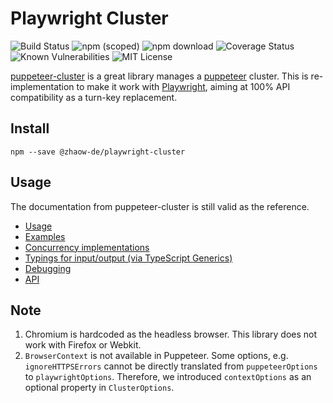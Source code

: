 # Playwright Cluster

![Build Status](https://github.com/zhaow-de/playwright-cluster/actions/workflows/build.yml/badge.svg)
![npm (scoped)](https://img.shields.io/npm/v/@zhaow-de/playwright-cluster)
![npm download](https://img.shields.io/npm/dm/@zhaow-de/playwright-cluster)
![Coverage Status](https://coveralls.io/repos/github/zhaow-de/playwright-cluster/badge.svg?branch=main)
![Known Vulnerabilities](https://snyk.io/test/github/zhaow-de/playwright-cluster/badge.svg)
![MIT License](https://img.shields.io/npm/l/@zhaow-de/playwright-cluster.svg)

[puppeteer-cluster](https://github.com/thomasdondorf/puppeteer-cluster) is a great library manages a
[puppeteer](https://github.com/puppeteer/puppeteer) cluster. This is re-implementation to make it work with 
[Playwright](https://github.com/microsoft/playwright), aiming at 100% API compatibility as a turn-key replacement.

## Install

`npm --save @zhaow-de/playwright-cluster`

## Usage

The documentation from puppeteer-cluster is still valid as the reference.

- [Usage](https://github.com/thomasdondorf/puppeteer-cluster#usage)
- [Examples](https://github.com/thomasdondorf/puppeteer-cluster#examples)
- [Concurrency implementations](https://github.com/thomasdondorf/puppeteer-cluster#concurrency-implementations)
- [Typings for input/output (via TypeScript Generics)](https://github.com/thomasdondorf/puppeteer-cluster#typings-for-inputoutput-via-typescript-generics)
- [Debugging](https://github.com/thomasdondorf/puppeteer-cluster#debugging)
- [API](https://github.com/thomasdondorf/puppeteer-cluster#api)

## Note

1. Chromium is hardcoded as the headless browser. This library does not work with Firefox or Webkit.
2. `BrowserContext` is not available in Puppeteer. Some options, e.g. `ignoreHTTPSErrors` cannot be directly translated from 
   `puppeteerOptions` to `playwrightOptions`. Therefore, we introduced `contextOptions` as an optional property in `ClusterOptions`.
